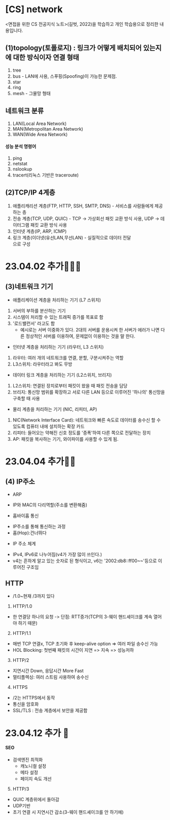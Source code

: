 
# [CS] network
<면접을 위한 CS 전공지식 노트>(길벗, 2022)을 학습하고 개인 학습용으로 정리한 내용입니다.


## (1)topology(토폴로지) : 링크가 어떻게 배치되어 있는지에 대한 방식이자 연결 형태

1. tree
2. bus - LAN에 사용, 스푸핑(Spoofing)이 가능한 문제점.
3. star
4. ring
5. mesh - 그물망 형태

## 네트워크 분류

1. LAN(Local Area Network)
2. MAN(Metropolitan Area Network)
3. WAN(Wide Area Network)

#### 성능 분석 명령어

1. ping
2. netstat
3. nslookup
4. tracert(리눅스 기반은 traceroute)

## (2)TCP/IP 4계층

1. 애플리캐리션 계층(FTP, HTTP, SSH, SMTP, DNS) - 서비스를 사람들에게 제공하는 층
2. 전송 계층(TCP, UDP, QUIC) - TCP -> 가상회선 패킷 교환 방식 사용, UDP -> 데이터그램 패킷 교환 방식 사용
3. 인터넷 계층(IP, ARP, ICMP)
4. 링크 계층(이더넷(유선LAN,무선LAN) - 실질적으로 데이터 전달
<br>으로 구성

# 23.04.02 추가🙋🏻‍♂️
## (3)네트워크 기기

* 애플리케이션 계층을 처리하는 기기 (L7 스위치)
1. 서버의 부하를 분산하는 기기
2. 시스템이 처리할 수 있는 트래픽 증가를 목표로 함
3. '로드밸런서' 라고도 함
   -  예시로는 서버 이중화가 있다. 2대의 서버를 운용시켜 한 서버가 에러가 나면 다른 정상적인 서버를 이용하여, 문제없이 이용하는 것을 말 한다.
   
* 인터넷 계층을 처리하는 기기 (라우터, L3 스위치)
1. 라우터: 여러 개의 네트워크를 연결, 분할, 구분시켜주는 역할
2. L3스위치: 라우터라고 봐도 무방

* 데이터 링크 계층을 처리하는 기기 (L2스위치, 브리지)
1. L2스위치: 연결된 장치로부터 패킷이 왔을 때 패킷 전송을 담당
2. 브리지: 통신망 범위를 확장하고 서로 다른 LAN 등으로 이루어진 '하나의' 통신망을 구축할 때 사용

* 물리 계층을 처리하는 기기 (NIC, 리피터, AP)
1. NIC(Network Interface Card): 네트워크와 빠른 속도로 데이터를 송수신 할 수 있도록 컴퓨터 내에 설치하는 확장 카드
2. 리피터: 들어오는 약해진 신호 정도를 '증폭'하여 다른 쪽으로 전달하는 장치
3. AP: 패킷을 복사하는 기기, 와이파이를 사용할 수 있게 됨.

# 23.04.04 추가👼🏻
## (4) IP주소
* ARP 
 - IP와 MAC의 다리역할(주소를 변환해줌)
* 홉바이홉 통신
 - IP주소를 통해 통신하는 과정
 - 홉(Hop):건너뛰다
* IP 주소 체계
 - IPv4, IPv6로 나누어짐(v4가 가장 많이 쓰인다.)
 - v4는 흔하게 알고 있는 숫자로 된 형식이고, v6는 '2002:db8::ff00~~'등으로 이루어진 구조임
 
 ## HTTP
* /1.0~현재 /3까지 있다
1. HTTP/1.0
- 한 연결당 하나의 요청
 -> 단점: RTT증가(TCP의 3-웨이 핸드셰이크를 계속 열어야 하기 때문)
2. HTTP/1.1
- 매번 TCP 연결x, TCP 초기화 후 keep-alive option => 여러 파일 송수신 가능
- HOL Blocking: 첫번째 패킷의 시간이 지연 => 지속 => 성능저하
3. HTTP/2
- 지연시간 Down, 응답시간 More Fast
- 멀티플렉싱: 여러 스트림 사용하여 송수신
4. HTTPS
- /2는 HTTPS에서 동작
- 통신을 암호화
- SSL/TLS : 전송 계층에서 보안을 제공함

# 23.04.12 추가 🤩
#### SEO
* 검색엔진 최적화
   - 캐노니컬 설정
   - 메타 설정
   - 페이지 속도 개선

5. HTTP/3
 - QUIC 계층위에서 돌아감
 - UDP기반
 - 초기 연결 시 지연시간 감소(3-웨이 핸드셰이크를 안 하기에)
 
